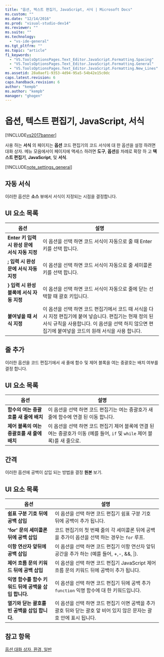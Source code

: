 ```yaml
---
title: "옵션, 텍스트 편집기, JavaScript, 서식 | Microsoft Docs"
ms.custom: ""
ms.date: "12/14/2016"
ms.prod: "visual-studio-dev14"
ms.reviewer: ""
ms.suite: ""
ms.technology: 
  - "vs-ide-general"
ms.tgt_pltfrm: ""
ms.topic: "article"
f1_keywords: 
  - "VS.ToolsOptionsPages.Text_Editor.JavaScript.Formatting.Spacing"
  - "VS.ToolsOptionsPages.Text_Editor.JavaScript.Formatting.General"
  - "VS.ToolsOptionsPages.Text_Editor.JavaScript.Formatting.New_Lines"
ms.assetid: 28a0aef1-9353-4d94-95a5-54b42e15c0dc
caps.latest.revision: 6
caps.handback.revision: 6
author: "kempb"
ms.author: "kempb"
manager: "ghogen"
---
```

# 옵션, 텍스트 편집기, JavaScript, 서식
[!INCLUDE[vs2017banner](../../code-quality/includes/vs2017banner.md)]

사용 하는  **서식** 의 페이지는  **옵션** 코드 편집기의 코드 서식에 대 한 옵션을 설정 하려면 대화 상자.  메뉴 모음에서이 페이지에 액세스 하려면  **도구**,  **옵션**를 차례로 확장 하 고  **텍스트 편집기**,  **JavaScript**, 및  **서식**.  
  
 [!INCLUDE[note_settings_general](../../data-tools/includes/note_settings_general_md.md)]  
  
## 자동 서식  
 이러한 옵션은 **소스** 뷰에서 서식이 지정되는 시점을 결정합니다.  
  
## UI 요소 목록  
  
|옵션|설명|  
|--------|--------|  
|**Enter 키 입력 시 완성 문에 서식 자동 지정**|이 옵션을 선택 하면 코드 서식이 자동으로 줄 때 Enter 키를 선택 합니다.|  
|**; 입력 시 완성 문에 서식 자동 지정**|이 옵션을 선택 하면 코드 서식이 자동으로 줄 세미콜론 키를 선택 합니다.|  
|**} 입력 시 완성 블록에 서식 자동 지정**|이 옵션을 선택 하면 코드 서식이 자동으로 줄에 닫는 선택할 때 괄호 키입니다.|  
|**붙여넣을 때 서식 지정**|이 옵션을 선택 하면 코드 편집기에서 코드 때 서식을 다시 지정 편집기에 붙여 넣습니다.  편집기는 현재 정의 된 서식 규칙을 사용합니다.  이 옵션을 선택 하지 않으면 편집기에 붙여넣을 코드의 원래 서식을 사용 합니다.|  
  
## 줄 추가  
 이러한 옵션을 코드 편집기에서 새 줄에 함수 및 제어 블록을 여는 중괄호는 배치 여부를 결정 합니다.  
  
## UI 요소 목록  
  
|옵션|설명|  
|--------|--------|  
|**함수의 여는 중괄호를 새 줄에 배치**|이 옵션을 선택 하면 코드 편집기는 여는 중괄호가 새 줄에 함수에 연결 된 이동 합니다.|  
|**제어 블록의 여는 중괄호를 새 줄에 배치**|이 옵션을 선택 하면 코드 편집기 제어 블록에 연결 된 여는 중괄호가 이동 \(예를 들어, `if` 및 `while` 제어 블록\)를 새 줄으로.|  
  
## 간격  
 이러한 옵션에 공백이 삽입 되는 방법을 결정  **원본** 보기.  
  
## UI 요소 목록  
  
|옵션|설명|  
|--------|--------|  
|**쉼표 구분 기호 뒤에 공백 삽입**|이 옵션을 선택 하면 코드 편집기 쉼표 구분 기호 뒤에 공백이 추가 됩니다.|  
|**'for' 문의 세미콜론 뒤에 공백 삽입**|코드 편집기의 첫 번째 줄의 각 세미콜론 뒤에 공백을 추가이 옵션을 선택 하는 경우는 `for` 루프.|  
|**이항 연산자 앞뒤에 공백 삽입**|이 옵션을 선택 하면 코드 편집기 이항 연산자 앞뒤 공간을 추가 하는 \(예를 들어, \+,\-, &&, &#124;\).|  
|**제어 흐름 문의 키워드 뒤에 공백 삽입**|이 옵션을 선택 하면 코드 편집기 JavaScript 제어 흐름 문의 키워드 뒤에 공백이 추가 됩니다.|  
|**익명 함수를 함수 키워드 뒤에 공백을 삽입 합니다.**|이 옵션을 선택 하면 코드 편집기 뒤에 공백 추가 `function` 익명 함수에 대 한 키워드입니다.|  
|**열기와 닫는 괄호를 빈 공백을 삽입 합니다.**|이 옵션을 선택 하면 코드 편집기 이면 공백을 추가 괄호 뒤와 닫는 괄호 앞 비어 있지 않은 문자는 괄호 안에 표시 됩니다.|  
  
## 참고 항목  
 [옵션 대화 상자, 환경, 일반](../../ide/reference/general-environment-options-dialog-box.md)